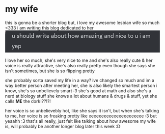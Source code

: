 # my wife

this is gonna be a shorter blog but, i love my awesome lesbian wife so much <333 i am writing this blog dedicated to her 
![shown here](/assets/blog/wife/wife.png)

I love her so much, she's very nice to me and she's also really cute & her voice is really attractive, she's also really pretty even though she says she isn't sometimes, but she is so flipping pretty

she probably sorta saved my life in a way? ive changed so much and im a way better person after meeting her, she is also likely the smartest person i know, she's so unbelievely smart :3 she's good at math and also she's a nerd at biology stuff she knows a lot about humans & drugs & stuff, yet she calls **ME** the dork!??!?!

her voice is so unbelievebly hot, like she says it isn't, but when she's talking to me, her voice is so freaking pretty like eeeeeeeeeeeeeeeeeeeeee :3 
but yeaahh :3 that's all really, just felt like talking about how awesome my wife is, will probably be another longer blog later this week :D